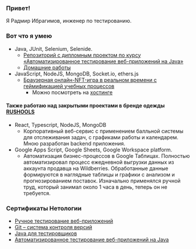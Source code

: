 ### Привет!

Я Радмир Ибрагимов, инженер по тестированию.

### Вот что я умею
- Java, JUnit, Selenium, Selenide.
  - [Репозиторий с дипломным проектом по курсу «Автоматизированное тестирование веб-приложений на Java»](https://github.com/Redarek/qa-diploma)
  - [Домашние работы](https://github.com/Redarek/netology-qa-homeworks/blob/main/README.md)
- JavaScript, NodeJS, MongoDB, Socket.io, ethers.js
  - [Браузерная онлайн-NFT-игра в реальном времени с геймификацией учебных процессов](https://github.com/Redarek/big-bonch)
    - Можно посмотреть на [хостинге](https://big-bonch.netlify.app/)

#### Также работаю над закрытыми проектами в бренде одежды [RUSHOOLS](https://vk.com/ogoni_wr)
- React, Typescript, NodeJS, MongoDB
  - Корпоративный веб-сервис с применением балльной системы для отслеживания задач, с графиками работы и календарем. Мною разработан backend приложения.
- Google Apps Script, Google Sheets, Google Workspace platform.
  - Автоматизация бизнес-процессов в Google Таблицах. Полностью автоматизировал процесс ежедневной выгрузки данных из аккаунта продавца на Wildberries. Обработанные данные формируются в наглядные таблицы и графики с анализом и прогнозированием поставок. Изначально применялся ручной труд, который занимал около 1 часа в день, теперь он не требуется.

### Сертификаты Нетологии
- [Ручное тестирование веб-приложений](https://github.com/Redarek/netology-qa-certificates/blob/master/manual%20qa.pdf)
- [Git – система контроля версий](https://github.com/Redarek/netology-qa-certificates/blob/master/git.pdf)
- [Java для тестировщиков](https://github.com/Redarek/netology-qa-certificates/blob/master/java%20for%20qa.pdf)
- [Автоматизированное тестирование веб-приложений на Java](https://github.com/Redarek/netology-qa-certificates/blob/master/java%20autotest%20for%20qa.pdf)
